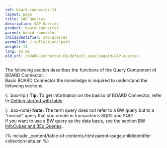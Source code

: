 ```yaml
---
ref: board-connector-11
layout: page
title: SAP Queries
description: SAP Queries
product: board-connector
parent: board-connector
childidentifier: sap-queries
permalink: /:collection/:path
weight: 11
lang: en_GB
old_url: /BOARD-Connector-EN/default.aspx?pageid=SAP-queries
---
```

The following section describes the functions of the Query Component of BOARD Connector. <br>
Basic BOARD Connector the knowledge is required to understand the following sections. <br>

{: .box-tip }
**Tip:** To get information on the basics of BOARD Connector, refer to [Getting started with table](./getting-started-bc). <br>

{: .box-note}
**Note:** The term query does not refer to a BW query but to a "normal" query that you create in transactions SQ02 and SQ01. <br>
If you want to use a BW query as the data basis, see the section [BW InfoCubes and BEx Queries](./bw-infocubes-and-bex-queries).


{% include _content/table-of-contents.html parent=page.childidentifier collection=site.en %}
